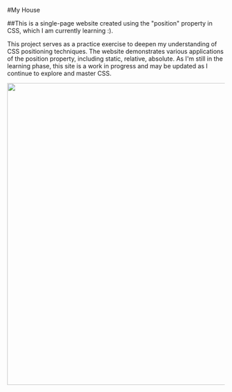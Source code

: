 #My House 

##This is a single-page website created using the "position" property in CSS, which I am currently learning :).

This project serves as a practice exercise to deepen my understanding of CSS positioning techniques. The website demonstrates various applications of the position property, including static, relative, absolute. As I'm still in the learning phase, this site is a work in progress and may be updated as I continue to explore and master CSS.

<a href="/gif/-cO9t8G" title=""><img src="https://i.makeagif.com/media/8-24-2024/cO9t8G.gif" alt="" width="700px"></a>
